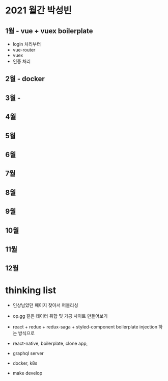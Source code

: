 # 2021 월간 박성빈

## 1월 - vue + vuex boilerplate
- login 처리부터
- vue-router
- vuex
- 인증 처리

## 2월 - docker


## 3월 - 

## 4월

## 5월

## 6월

## 7월

## 8월

## 9월

## 10월

## 11월

## 12월

# thinking list
- 인상남았던 페이지 찾아서 퍼블리싱
- op.gg 같은 데이터 취합 및 가공 사이트 만들어보기
- react + redux + redux-saga + styled-component boilerplate injection 하는 방식으로
- react-native, boilerplate, clone app, 
- graphql server
- docker, k8s

- make develop